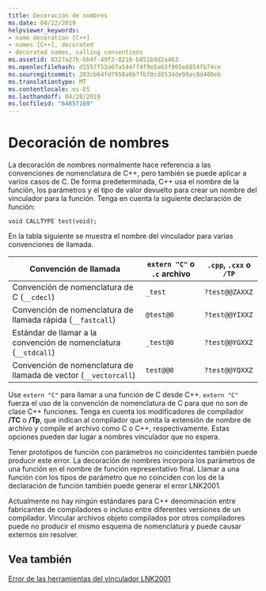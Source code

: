 ```yaml
---
title: Decoración de nombres
ms.date: 04/22/2019
helpviewer_keywords:
- name decoration [C++]
- names [C++], decorated
- decorated names, calling conventions
ms.assetid: 8327a27b-bb4f-49f2-8218-b851b9d2a463
ms.openlocfilehash: d1557f53a07a544ff4f9e5a63f905e6854fb74ce
ms.sourcegitcommit: 283cb64fd7958a6b7fbf0cd8534de99ac8d408eb
ms.translationtype: MT
ms.contentlocale: es-ES
ms.lasthandoff: 04/28/2019
ms.locfileid: "64857169"
---
```

# <a name="name-decoration"></a>Decoración de nombres

La decoración de nombres normalmente hace referencia a las convenciones de nomenclatura de C++, pero también se puede aplicar a varios casos de C. De forma predeterminada, C++ usa el nombre de la función, los parámetros y el tipo de valor devuelto para crear un nombre del vinculador para la función. Tenga en cuenta la siguiente declaración de función:

`void CALLTYPE test(void);`

En la tabla siguiente se muestra el nombre del vinculador para varias convenciones de llamada.

|Convención de llamada|`extern "C"` o `.c` archivo|`.cpp`, `.cxx` o `/TP`|
|------------------------|---------------------------|------------------------|
|Convención de nomenclatura de C (`__cdecl`)|`_test`|`?test@@ZAXXZ`|
|Convención de nomenclatura de llamada rápida (`__fastcall`)|`@test@0`|`?test@@YIXXZ`|
|Estándar de llamar a la convención de nomenclatura (`__stdcall`)|`_test@0`|`?test@@YGXXZ`|
|Convención de nomenclatura de llamada de vector (`__vectorcall`)|`test@@0`|`?test@@YQXXZ`|

Use `extern "C"` para llamar a una función de C desde C++. `extern "C"` fuerza el uso de la convención de nomenclatura de C para que no son de clase C++ funciones. Tenga en cuenta los modificadores de compilador **/TC** o **/Tp**, que indican al compilador que omita la extensión de nombre de archivo y compile el archivo como C o C++, respectivamente. Estas opciones pueden dar lugar a nombres vinculador que no espera.

Tener prototipos de función con parámetros no coincidentes también puede producir este error. La decoración de nombres incorpora los parámetros de una función en el nombre de función representativo final. Llamar a una función con los tipos de parámetro que no coinciden con los de la declaración de función también puede generar el error LNK2001.

Actualmente no hay ningún estándares para C++ denominación entre fabricantes de compiladores o incluso entre diferentes versiones de un compilador. Vincular archivos objeto compilados por otros compiladores puede no producir el mismo esquema de nomenclatura y puede causar externos sin resolver.

## <a name="see-also"></a>Vea también

[Error de las herramientas del vinculador LNK2001](../../error-messages/tool-errors/linker-tools-error-lnk2001.md)